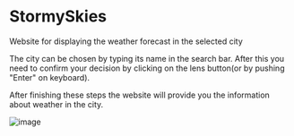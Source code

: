 # StormySkies
Website for displaying the weather forecast in the selected city

The city can be chosen by typing its name in the search bar. 
After this you need to confirm your decision by clicking on the lens button(or by pushing "Enter" on keyboard).

After finishing these steps the website will provide you the information about weather in the city.

![image](https://github.com/rangeous/StormySkies/assets/161528515/0bec888d-882f-4b1f-ae0a-f7c9229455ab)

